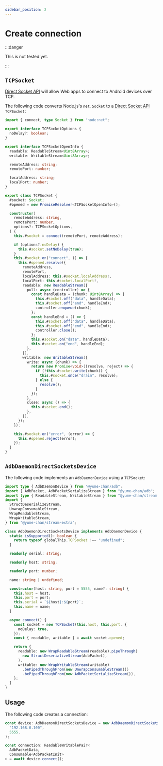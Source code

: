 ```yaml
---
sidebar_position: 2
---
```


# Create connection

:::danger

This is not tested yet.

:::

## `TCPSocket`

<Tabs className="runtime-tabs" groupId="runtime">
<TabItem value="web" label="Web">

[Direct Socket API](https://github.com/WICG/direct-sockets) will allow Web apps to connect to Android devices over TCP.

</TabItem>
<TabItem value="node" label="Node.js">

The following code converts Node.js's `net.Socket` to a [Direct Socket API](https://github.com/WICG/direct-sockets) `TCPSocket`:

```ts transpile
import { connect, type Socket } from "node:net";

export interface TCPSocketOptions {
  noDelay?: boolean;
}

export interface TCPSocketOpenInfo {
  readable: ReadableStream<Uint8Array>;
  writable: WritableStream<Uint8Array>;

  remoteAddress: string;
  remotePort: number;

  localAddress: string;
  localPort: number;
}

export class TCPSocket {
  #socket: Socket;
  #opened = new PromiseResolver<TCPSocketOpenInfo>();

  constructor(
    remoteAddress: string,
    remotePort: number,
    options?: TCPSocketOptions,
  ) {
    this.#socket = connect(remotePort, remoteAddress);

    if (options?.noDelay) {
      this.#socket.setNoDelay(true);
    }
    this.#socket.on("connect", () => {
      this.#opened.resolve({
        remoteAddress,
        remotePort,
        localAddress: this.#socket.localAddress!,
        localPort: this.#socket.localPort!,
        readable: new ReadableStream({
          pull: async (controller) => {
            const handleData = (chunk: Uint8Array) => {
              this.#socket.off("data", handleData);
              this.#socket.off("end", handleEnd);
              controller.enqueue(chunk);
            };
            const handleEnd = () => {
              this.#socket.off("data", handleData);
              this.#socket.off("end", handleEnd);
              controller.close();
            };
            this.#socket.on("data", handleData);
            this.#socket.on("end", handleEnd);
          },
        }),
        writable: new WritableStream({
          write: async (chunk) => {
            return new Promise<void>((resolve, reject) => {
              if (!this.#socket.write(chunk)) {
                this.#socket.once("drain", resolve);
              } else {
                resolve();
              }
            });
          },
          close: async () => {
            this.#socket.end();
          },
        }),
      });
    });

    this.#socket.on("error", (error) => {
      this.#opened.reject(error);
    });
  }
}
```

</TabItem>
</Tabs>

## `AdbDaemonDirectSocketsDevice`

The following code implements an `AdbDaemonDevice` using a `TCPSocket`:

```ts transpile
import type { AdbDaemonDevice } from "@yume-chan/adb";
import { AdbPacket, AdbPacketSerializeStream } from "@yume-chan/adb";
import type { ReadableStream, WritableStream } from "@yume-chan/stream-extra";
import {
  StructDeserializeStream,
  UnwrapConsumableStream,
  WrapReadableStream,
  WrapWritableStream,
} from "@yume-chan/stream-extra";

class AdbDaemonDirectSocketsDevice implements AdbDaemonDevice {
  static isSupported(): boolean {
    return typeof globalThis.TCPSocket !== "undefined";
  }

  readonly serial: string;

  readonly host: string;

  readonly port: number;

  name: string | undefined;

  constructor(host: string, port = 5555, name?: string) {
    this.host = host;
    this.port = port;
    this.serial = `${host}:${port}`;
    this.name = name;
  }

  async connect() {
    const socket = new TCPSocket(this.host, this.port, {
      noDelay: true,
    });
    const { readable, writable } = await socket.opened;

    return {
      readable: new WrapReadableStream(readable).pipeThrough(
        new StructDeserializeStream(AdbPacket),
      ),
      writable: new WrapWritableStream(writable)
        .bePipedThroughFrom(new UnwrapConsumableStream())
        .bePipedThroughFrom(new AdbPacketSerializeStream()),
    };
  }
}
```

## Usage

The following code creates a connection:

```ts transpile
const device: AdbDaemonDirectSocketsDevice = new AdbDaemonDirectSocketsDevice(
  "192.168.0.100",
  5555,
);

const connection: ReadableWritablePair<
  AdbPacketData,
  Consumable<AdbPacketInit>
> = await device.connect();
```
